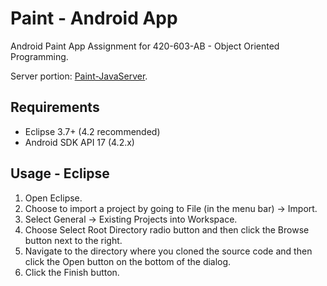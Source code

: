 Paint - Android App
===================
Android Paint App Assignment for 420-603-AB - Object Oriented Programming.

Server portion: [Paint-JavaServer](https://github.com/mlakhia/Paint-JavaServer). 

Requirements
------------
* Eclipse 3.7+ (4.2 recommended)
* Android SDK API 17 (4.2.x)

Usage - Eclipse
---------------
1. Open Eclipse.
2. Choose to import a project by going to File (in the menu bar) -> Import.
3. Select General -> Existing Projects into Workspace.
4. Choose Select Root Directory radio button and then click the Browse button next to the right.
5. Navigate to the directory where you cloned the source code and then click the Open button on the bottom of the dialog.
6. Click the Finish button.
